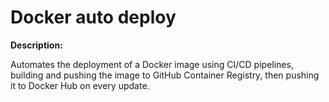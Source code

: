 # Docker auto deploy

**Description:**

Automates the deployment of a Docker image using CI/CD pipelines, building and pushing the image to GitHub Container Registry, then pushing it to Docker Hub on every update.
